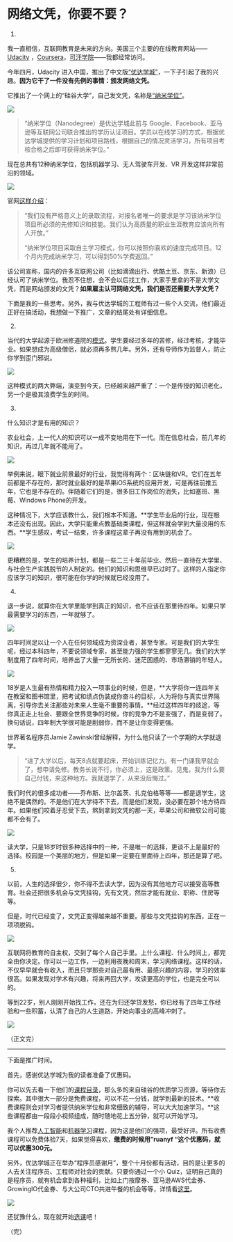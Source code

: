 # 网络文凭，你要不要？

1.

我一直相信，互联网教育是未来的方向。美国三个主要的在线教育网站——[Udacity](http://www.udacity.com/) ，[Coursera](https://www.coursera.org/)，[可汗学院](https://www.khanacademy.org/)——我都经常访问。

今年四月，Udacity 进入中国，推出了中文版[“优达学城”](https://www.udacity.com/?utm_source=ruanyf&utm_medium=referral&utm_campaign=ruanyf1st)，一下子引起了我的兴趣。**因为它干了一件没有先例的事情：颁发网络文凭。**

它推出了一个网上的“硅谷大学”，自己发文凭，名称是[“纳米学位”](http://cn.udacity.com/nanodegree/?utm_source=ruanyf&utm_medium=referral&utm_campaign=ruanyf1st)。

![](http://www.ruanyifeng.com/blogimg/asset/2016/bg2016082906.jpg)

> “纳米学位（Nanodegree）是优达学城此前与 Google、Facebook、亚马逊等互联网公司联合推出的学历认证项目。学员以在线学习的方式，根据优达学城提供的学习计划和项目路线，根据自己的情况灵活学习，所有项目考核合格之后即可获得纳米学位。”

现在总共有12种纳米学位，包括机器学习、无人驾驶车开发、VR 开发这样非常前沿的领域。

![](http://www.ruanyifeng.com/blogimg/asset/2016/bg2016082903.jpg)

官网[这样介绍](https://udacity-cn.zendesk.com/hc/zh-cn/articles/218096918-%E6%9C%89%E5%BD%95%E5%8F%96%E6%B5%81%E7%A8%8B%E5%90%97-%E5%A6%82%E6%9E%9C%E6%9C%89-%E5%85%B7%E4%BD%93%E6%98%AF%E6%80%8E%E6%A0%B7%E7%9A%84-/?utm_source=ruanyf&utm_medium=referral&utm_campaign=ruanyf1st)：

> “我们没有严格意义上的录取流程，对报名者唯一的要求是学习该纳米学位项目所必须的先修知识和技能。我们认为高质量的职业生涯教育应该向所有人开放。”
>
> “纳米学位项目采取自主学习模式，你可以按照你喜欢的速度完成项目。12个月内完成纳米学习，可以得到50%学费返回。”

该公司宣称，国内的许多互联网公司（比如滴滴出行、优酷土豆、京东、新浪）已经认可了纳米学位。我忍不住想，会不会以后找工作，大家手里拿的不是大学文凭，而是网站颁发的文凭？**如果雇主认可网络文凭，我们是否还需要大学文凭？**

下面是我的一些思考。另外，我与优达学城的工程师有过一些个人交流，他们最近正好在搞活动，我想做一下推广，文章的结尾处有详细信息。

2.

当代的大学起源于欧洲修道院的[模式](https://zh.wikipedia.org/wiki/%E4%B8%AD%E4%B8%96%E7%B4%80%E5%A4%A7%E5%AD%B8)。学生要经过多年的苦修，经过考核，才能毕业。如果想成为高级僧侣，就必须再多熬几年。另外，还有导师作为监督人，防止你学到歪门邪说。

![](http://www.ruanyifeng.com/blogimg/asset/2016/bg2016082907.jpg)

这种模式的两大弊端，演变到今天，已经越来越严重了：一个是传授的知识老化，另一个是极其浪费学生的时间。

3.

什么知识才是有用的知识？

农业社会，上一代人的知识可以一成不变地用在下一代。而在信息社会，前几年的知识，再过几年就不能用了。

![](http://www.ruanyifeng.com/blogimg/asset/2016/bg2016082908.jpg)

举例来说，眼下就业前景最好的行业，我觉得有两个：区块链和VR。它们在五年前都是不存在的，那时就业最好的是苹果iOS系统的应用开发，可是再往前推五年，它也是不存在的。伴随着它们的是，很多旧工作岗位的消失，比如塞班、黑莓、Windows Phone的开发。

这种情况下，大学应该教什么，我们根本不知道。**学生毕业后的行业，现在根本还没有出现。因此，大学只能重点教基础类课程，但这样就会学到大量没用的东西。**学生感叹，考试一结束，许多课程这辈子再没有用到的机会了。

![](http://www.ruanyifeng.com/blogimg/asset/2016/bg2016082909.jpg)

更糟糕的是，学生的培养计划，都是一些二三十年前毕业、然后一直待在大学里、与社会生产实践脱节的人制定的。他们的知识和思维早已过时了。这样的人指定你应该学习的知识，很可能在你学的时候就已经没用了。

4.

退一步说，就算你在大学里能学到真正的知识，也不应该在那里待四年。如果只学最需要学习的东西，一年就够了。

![](http://www.ruanyifeng.com/blogimg/asset/2016/bg2016082911.jpg)

四年时间足以让一个人在任何领域成为资深业者，甚至专家。可是我们的大学生呢，经过本科四年，不要说领域专家，甚至能力强的学生都寥寥无几。我们的大学制度用了四年时间，培养出了大量一无所长的、迷茫困惑的、市场滞销的年轻人。

![](http://www.ruanyifeng.com/blogimg/asset/2016/bg2016082910.jpg)

18岁是人生最有热情和精力投入一项事业的时候，但是，**大学将你一连四年关在教室和图书馆里，把考试和绩点伪装成你奋斗的目标，人为将你与真实世界隔离，引导你去关注那些对未来人生毫不重要的事情。**经过这样四年的歧途，等你真正走上社会、要跟全世界竞争的时候，你的竞争力不是变强了，而是变弱了。换句话说，四年制大学很可能是削弱你，而不是让你变得更强。

世界著名程序员Jamie Zawinski曾经解释，为什么他只读了一个学期的大学就退学。

> “进了大学以后，每天8点就要起床，开始训练记忆力。有一门课我早就会了，想申请免修。教务长说不行，你必须上，这是政策。见鬼，我为什么要自己付钱，来这种地方。我就退学了，从来没后悔过。”

我们时代的很多成功者——乔布斯、比尔盖茨、扎克伯格等等——都是退学生，这绝不是偶然的。不是他们在大学待不下去，而是他们发现，没必要在那个地方待四年。如果他们咬着牙忍受下去，熬到拿到文凭的那一天，苹果公司和微软公司可能都不会有了。

![](http://www.ruanyifeng.com/blogimg/asset/2016/bg2016082912.jpg)

读大学，只是18岁时很多种选择中的一种，不是唯一的选择，更谈不上是最好的选择。校园是一个美丽的地方，但是如果一定要在里面待上四年，那还是算了吧。

5.

以前，人生的选择很少，你不得不去读大学，因为没有其他地方可以接受高等教育。社会还把很多机会与文凭挂钩，先有文凭，然后才能有就业、职称、住房等等。

但是，时代已经变了，文凭正变得越来越不重要。那些与文凭挂钩的东西，正在一项项脱钩。

![](http://www.ruanyifeng.com/blogimg/asset/2016/bg2016082913.jpg)

互联网将教育的自主权，交到了每个人自己手里。上什么课程、什么时间上，都完全由你决定。你可以一边工作，一边利用夜晚和周末，学习网络课程。这样的话，不仅早早就会有收入，而且只学那些对自己最有用、最感兴趣的内容，学习的效率很高。如果发现对学术有兴趣，将来再回大学，攻读更高的学位，也是完全可以的。

等到22岁，别人刚刚开始找工作，还在为归还学贷发愁，你已经有了四年工作经验和一些积蓄，认清了自己的人生道路，开始向事业的高峰冲刺了。

![](http://www.ruanyifeng.com/blogimg/asset/2016/bg2016082914.jpg)

（正文完）

---

下面是推广时间。

首先，感谢优达学城为我的读者准备了优惠码。

你可以先去看一下他们的[课程目录](http://cn.udacity.com/courses/all/?utm_source=ruanyf&utm_medium=referral&utm_campaign=ruanyf1st)，那么多的来自硅谷的优质学习资源，等待你去探索。其中很大一部分是免费课程，可以不花一分钱，就学到最新的技术。**收费课程则会对学习者提供纳米学位和非常细致的辅导，可以大大加速学习。**这些课程都由一段段小视频组成，随时随地花上五分钟，就可以开始学习。

我个人推荐[人工智能](https://cn.udacity.com/course/intro-to-artificial-intelligence--cs271/?utm_source=ruanyf&utm_medium=referral&utm_campaign=ruanyf1st)和[机器学习](https://cn.udacity.com/course/machine-learning-engineer-nanodegree--nd009/?utm_source=ruanyf&utm_medium=referral&utm_campaign=ruanyf1st)课程，因为这是他们的强项，最受好评。所有收费课程可以免费体验7天，如果觉得喜欢，**缴费的时候用”ruanyf “这个优惠码，就可以优惠300元。**

另外，优达学城正在举办“程序员感谢月”，整个十月份都有活动，目的是让更多的人去关注程序员、工程师对社会的贡献。只要你通过一个小 Quiz，证明自己真的是程序员，就有机会拿到各种福利，比如上门按摩券、亚马逊AWS代金券、GrowingIO代金券、与大公司CTO共进午餐的机会等等，详情看[这里](http://cn.udacity.com/marketing/thankscoder2016/?utm_source=ruanyf&utm_medium=referral&utm_campaign=ruanyf1st)。

![](http://www.ruanyifeng.com/blogimg/asset/2016/bg2016082904.png)

还犹豫什么，现在就开始[选课](http://cn.udacity.com/marketing/thankscoder2016/?utm_source=ruanyf&utm_medium=referral&utm_campaign=ruanyf1st)吧！

（完）
 
